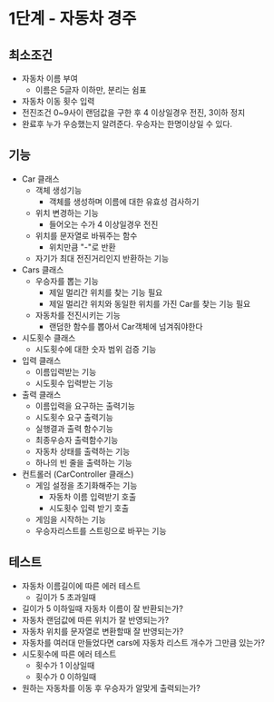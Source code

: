 # 1단계 - 자동차 경주

## 최소조건

* 자동차 이름 부여
  * 이름은 5글자 이하만, 분리는 쉼표
* 자동차 이동 횟수 입력
* 전진조건 0~9사이 랜덤값을 구한 후 4 이상일경우 전진, 3이하 정지
* 완료후 누가 우승했는지 알려준다. 우승자는 한명이상일 수 있다.

## 기능

* Car 클래스
    * 객체 생성기능
        * 객체를 생성하며 이름에 대한 유효성 검사하기
    * 위치 변경하는 기능
        * 들어오는 수가 4 이상일경우 전진
    * 위치를 문자열로 바꿔주는 함수
        * 위치만큼 "-"로 반환
    * 자기가 최대 전진거리인지 반환하는 기능
* Cars 클래스
    * 우승자를 뽑는 기능
      * 제일 멀리간 위치를 찾는 기능 필요
      * 제일 멀리간 위치와 동일한 위치를 가진 Car를 찾는 기능 필요
    * 자동차를 전진시키는 기능
      * 랜덤한 함수를 뽑아서 Car객체에 넘겨줘야한다
* 시도횟수 클래스
    * 시도횟수에 대한 숫자 범위 검증 기능
* 입력 클래스
    * 이름입력받는 기능
    * 시도횟수 입력받는 기능
* 출력 클래스
    * 이름입력을 요구하는 출력기능
    * 시도횟수 요구 출력기능
    * 실행결과 출력 함수기능
    * 최종우승자 출력함수기능
    * 자동차 상태를 출력하는 기능
    * 하나의 빈 줄을 출력하는 기능
* 컨트롤러 (CarController 클래스)
    * 게임 설정을 초기화해주는 기능
      * 자동차 이름 입력받기 호출
      * 시도횟수 입력 받기 호출
    * 게임을 시작하는 기능
    * 우승자리스트를 스트링으로 바꾸는 기능



## 테스트

* 자동차 이름길이에 따른 에러 테스트
  * 길이가 5 초과일때
* 길이가 5 이하일때 자동차 이름이 잘 반환되는가?
* 자동차 랜덤값에 따른 위치가 잘 반영되는가?
* 자동차 위치를 문자열로 변환할때 잘 반영되는가?
* 자동차를 여러대 만들었다면 cars에 자동차 리스트 개수가 그만큼 있는가?
* 시도횟수에 따른 에러 테스트
  * 횟수가 1 이상일때
  * 횟수가 0 이하일때
* 원하는 자동차를 이동 후 우승자가 알맞게 출력되는가?
  